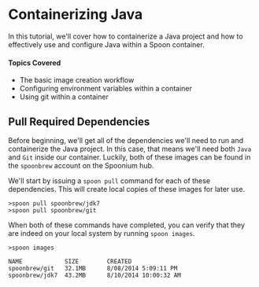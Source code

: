 # Containerizing Java

In this tutorial, we'll cover how to containerize a Java project and how to effectively use and configure Java within a Spoon container. 

#### Topics Covered

- The basic image creation workflow
- Configuring environment variables within a container
- Using git within a container

## Pull Required Dependencies

Before beginning, we'll get all of the dependencies we'll need to run and containerize the Java project. In this case, that means we'll need both `Java` and `Git` inside our container. Luckily, both of these images can be found in the `spoonbrew` account on the Spoonium hub. 

We'll start by issuing a `spoon pull` command for each of these dependencies. This will create local copies of these images for later use. 

	>spoon pull spoonbrew/jdk7
	>spoon pull spoonbrew/git

When both of these commands have completed, you can verify that they are indeed on your local system by running `spoon images`. 

	>spoon images

	NAME			SIZE		CREATED
	spoonbrew/git	32.1MB 		8/08/2014 5:09:11 PM
	spoonbrew/jdk7	43.2MB 		8/10/2014 10:00:32 AM


